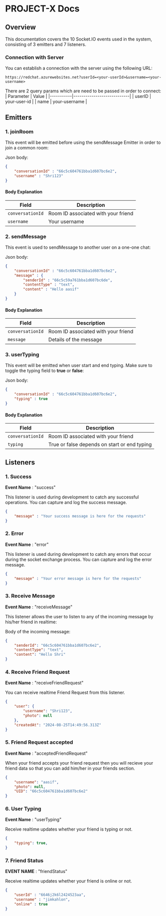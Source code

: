 # PROJECT-X Docs

## Overview

This documentation covers the 10 Socket.IO events used in the system, consisting of 3 emitters and 7 listeners.

### Connection with Server

You can establish a connection with the server using the following URL:

```
https://redchat.azurewebsites.net?userId=<your-userId>&username=<your-username>
```
There are 2 query params which are need to be passed in order to connect:
| Parameter | Value                      |
|-----------|----------------------------|
| userID    | your-user-id                     |
| name      | your-username              |


## Emitters

### 1. joinRoom

This event will be emitted before using the sendMessage Emitter in order to join a common room:

Json body:

```json
{
    "conversationId" : "66c5c604761bba1d607bc6e2",
    "username" : "Shri123"
}
```
#### Body Explanation

| Field     | Description                                                      |
|-----------|------------------------------------------------------------------|
| `conversationId`  | Room ID associated with your friend
| `username`  | Your username  |

### 2. sendMessage

This event is used to sendMessage to another user on a one-one chat:

Json body:

```json
{
    "conversationId" : "66c5c604761bba1d607bc6e2",
    "message" : {
        "senderId" : "66c5c59a761bba1d607bc6de",
        "contentType" : "text",
        "content" : "Hello aasif"
    }
}
```
#### Body Explanation

| Field     | Description                                                      |
|-----------|------------------------------------------------------------------|
| `conversationId`  | Room ID associated with your friend        |
| `message`  | Details of the message  |

### 3. userTyping

This event will be emitted when user start and end typing. Make sure to toggle the typing field to **true** or **false**:

Json body:

```json
{
    "conversationId" : "66c5c604761bba1d607bc6e2",
    "typing" : true
}
```
#### Body Explanation

| Field     | Description                                                      |
|-----------|------------------------------------------------------------------|
| `conversationId`  | Room ID associated with your friend
| `typing`  | True or false depends on start or end typing  |

## Listeners

### 1. Success 
**Event Name** : "success"

This listener is used during development to catch any successful operations. You can capture and log the success message.

```json
{
    "message" : "Your success message is here for the requests"
}
```
### 2. Error 
**Event Name** : "error"

This listener is used during development to catch any errors that occur during the socket exchange process. You can capture and log the error message.

```json
{
    "message" : "Your error message is here for the requests"
}

```
### 3. Receive Message
**Event Name** : "receiveMessage"

This listener allows the user to listen to any of the incoming message by his/her friend in realtime:

Body of the incoming message:
```json
{
    "senderId": "66c5c604761bba1d607bc6e2",
    "contentType": "text",
    "content": "Hello Shri"
}
```
### 4. Receive Friend Request
**Event Name** : "receiveFriendRequest"

You can receive realtime Friend Request from this listener.

```json
{
    "user": {
        "username": "Shri123",
        "photo": null
    },
    "createdAt": "2024-08-25T14:49:56.313Z"
}
```
### 5. Friend Request accepted

**Event Name** : "acceptedFriendRequest"

When your friend accepts your friend request then you will recieve your friend data so that you can add him/her in your friends section.

```json
{
    "username": "aasif",
    "photo": null,
    "UID": "66c5c604761bba1d607bc6e2"
}
```

### 6. User Typing

**Event Name** : "userTyping"

Receive realtime updates whether your friend is typing or not.

```json
{
    "typing": true,
}
```

### 7. Friend Status

**EVENT NAME** : "friendStatus"

Receive realtime updates whether your friend is online or not.

```json
{
    "userId" : "6646j2k6l2424523aa",
    "username" : "jimkahlon",
    "online" : true 
}
```







  
   
   
